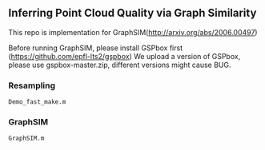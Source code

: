 ## Inferring Point Cloud Quality via Graph Similarity

This repo is implementation for GraphSIM(http://arxiv.org/abs/2006.00497)

Before running GraphSIM, please install GSPbox first (https://github.com/epfl-lts2/gspbox) 
We upload a version of GSPbox, please use gspbox-master.zip, different versions might cause BUG.
### Resampling 

```
Demo_fast_make.m
```
### GraphSIM

```markdown
GraphSIM.m
```

